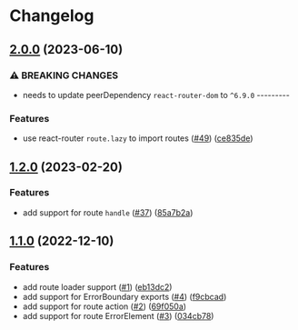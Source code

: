 # Changelog

## [2.0.0](https://github.com/mammadataei/vite-plugin-remix-router/compare/v1.2.0...v2.0.0) (2023-06-10)


### ⚠ BREAKING CHANGES

* needs to update peerDependency `react-router-dom` to `^6.9.0` ---------

### Features

* use react-router `route.lazy` to import routes ([#49](https://github.com/mammadataei/vite-plugin-remix-router/issues/49)) ([ce835de](https://github.com/mammadataei/vite-plugin-remix-router/commit/ce835dec2f09129dda8fe14feed2484bab1668c5))

## [1.2.0](https://github.com/mammadataei/vite-plugin-remix-router/compare/v1.1.0...v1.2.0) (2023-02-20)

### Features

- add support for route `handle`
  ([#37](https://github.com/mammadataei/vite-plugin-remix-router/issues/37))
  ([85a7b2a](https://github.com/mammadataei/vite-plugin-remix-router/commit/85a7b2a654fa5a43f46d589e18d7893d2b6da8bc))

## [1.1.0](https://github.com/mammadataei/vite-plugin-remix-router/compare/v1.0.0...v1.1.0) (2022-12-10)

### Features

- add route loader support
  ([#1](https://github.com/mammadataei/vite-plugin-remix-router/issues/1))
  ([eb13dc2](https://github.com/mammadataei/vite-plugin-remix-router/commit/eb13dc2b12432784eb9a2cb86f5301f4c72e54ca))
- add support for ErrorBoundary exports
  ([#4](https://github.com/mammadataei/vite-plugin-remix-router/issues/4))
  ([f9cbcad](https://github.com/mammadataei/vite-plugin-remix-router/commit/f9cbcad4cd76e8515126f48d622d3ada99aad892))
- add support for route action
  ([#2](https://github.com/mammadataei/vite-plugin-remix-router/issues/2))
  ([69f050a](https://github.com/mammadataei/vite-plugin-remix-router/commit/69f050a38a5217ea83c100927778248d4b04656b))
- add support for route ErrorElement
  ([#3](https://github.com/mammadataei/vite-plugin-remix-router/issues/3))
  ([034cb78](https://github.com/mammadataei/vite-plugin-remix-router/commit/034cb7895c34758952e3cab8f518bbece0a3003f))
